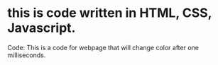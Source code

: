 # this is code written in HTML, CSS, Javascript.
Code:
This is a code for webpage that will change color after one milliseconds.
